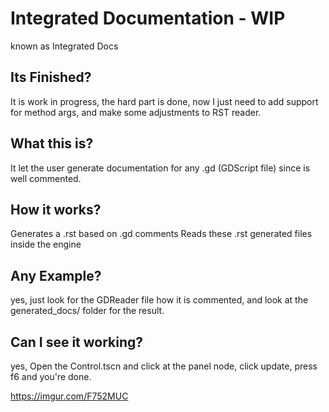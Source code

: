 # Integrated Documentation - WIP
known as Integrated Docs

## Its Finished?
It is work in progress, the hard part is done, now I just need to add support for method args, and make some adjustments to RST reader.

## What this is?
It let the user generate documentation for any .gd (GDScript file) since is well commented.

## How it works?
Generates a .rst based on .gd comments
Reads these .rst generated files inside the engine

## Any Example?
yes, just look for the GDReader file how it is commented, and look at the generated_docs/ folder for the result.

## Can I see it working?
yes, Open the Control.tscn and click at the panel node, click update, press f6 and you're done.

https://imgur.com/F752MUC
